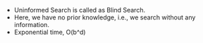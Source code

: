 - Uninformed Search is called as Blind Search.
- Here, we have no prior knowledge, i.e., we search without any information.
- Exponential time, O(b^d)
